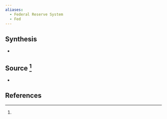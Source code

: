 ```yaml
---
aliases:
  - Federal Reserve System
  - Fed
---
```

## Synthesis
- 
## Source [^1]
- 
## References

[^1]: